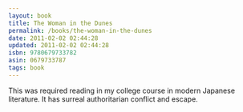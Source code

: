 ```yaml
---
layout: book
title: The Woman in the Dunes
permalink: /books/the-woman-in-the-dunes
date: 2011-02-02 02:44:28
updated: 2011-02-02 02:44:28
isbn: 9780679733782
asin: 0679733787
tags: book
---
```

This was required reading in my college course in modern Japanese literature.
It has surreal authoritarian conflict and escape.

